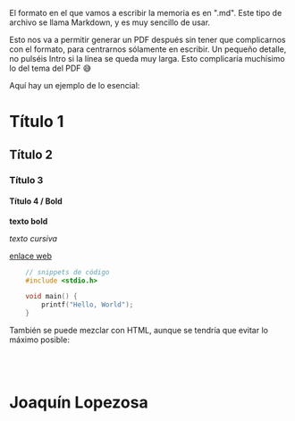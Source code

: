 El formato en el que vamos a escribir la memoria es en ".md". Este tipo de archivo se llama Markdown, y es muy sencillo de usar.

Esto nos va a permitir generar un PDF después sin tener que complicarnos con el formato, para centrarnos sólamente en escribir.
Un pequeño detalle, no pulséis Intro si la línea se queda muy larga. Esto complicaría muchísimo lo del tema del PDF 😅

Aquí hay un ejemplo de lo esencial:

# Título 1
## Título 2
### Título 3
#### Título 4 / Bold

**texto bold**

*texto cursiva*

[enlace web](https://google.es)

<!-- En vez de "c", pon "kotlin" o el lenguaje que uses en el snippet -->
```c 
    // snippets de código
    #include <stdio.h>

    void main() {
        printf("Hello, World");
    }
```

También se puede mezclar con HTML, aunque se tendría que evitar lo máximo posible:

<br>
<br>

# Joaquín Lopezosa
<!-- Escribe aquí -->


<br>
<br>
